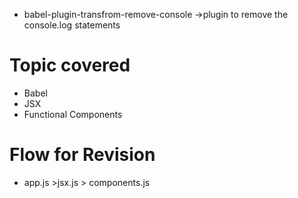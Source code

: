 * babel-plugin-transfrom-remove-console  ->plugin to remove the console.log statements


# Topic covered
* Babel
* JSX
* Functional Components


# Flow for Revision
* app.js >jsx.js > components.js